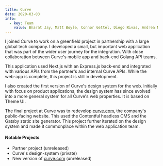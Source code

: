 ```yaml
---
title: Curve
date: 2020-03-03
info:
  - key: Team
    value: Bharat Jay, Matt Boyle, Connor Gettel, Diego Rivas, Andrea Medda, Filcho Dragunchev, Dimitry Theulings
---
```


I joined Curve to work on a greenfield project in partnership with a large global tech company. I developed a small, but important web application that was part of the wider user journey for the integration. With close collaboration between Curve's mobile app and back-end Golang API teams.

This application used Next.js with an Express.js back-end and integrated with various APIs from the partner's and internal Curve APIs. While the web-app is complete, this project is still in development.

I also created the first version of Curve's design system for the web. Initially with focus on product applications, the design system has since evolved into a more general system for all Curve's web properties. It is based on Theme UI.

The final project at Curve was to redevelop [curve.com](https://curve.com), the company's public-facing website. This used the Contentful headless CMS and the Gatsby static site generator. This project further iterated on the design system and made it commonplace within the web application team.

#### Notable Projects

- Partner project (unreleased)
- Curve's design-system (private)
- New version of [curve.com](https://curve.com) (unreleased)

